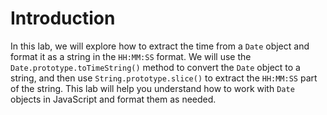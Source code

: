# Introduction

In this lab, we will explore how to extract the time from a `Date` object and format it as a string in the `HH:MM:SS` format. We will use the `Date.prototype.toTimeString()` method to convert the `Date` object to a string, and then use `String.prototype.slice()` to extract the `HH:MM:SS` part of the string. This lab will help you understand how to work with `Date` objects in JavaScript and format them as needed.
